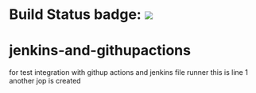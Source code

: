# Build Status badge: ![](https://github.com/Mohamed-Zakaria333/jenkins-and-githupactions/actions/workflows/ci.yml/badge.svg)
# jenkins-and-githupactions
for test integration with githup actions and jenkins file runner
this is line 1
another jop is created

